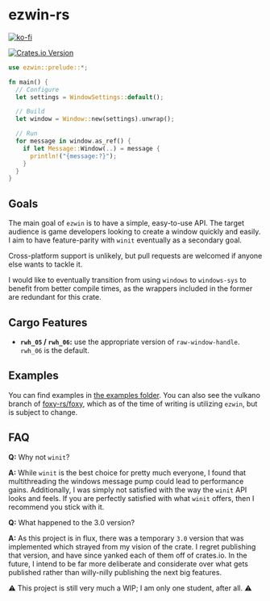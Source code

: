 # ezwin-rs

[![ko-fi](https://ko-fi.com/img/githubbutton_sm.svg)](https://ko-fi.com/R6R8PGIU6)

[![Crates.io Version](https://img.shields.io/crates/v/ezwin)](https://crates.io/crates/ezwin)

```rust
use ezwin::prelude::*;

fn main() {
  // Configure
  let settings = WindowSettings::default();

  // Build
  let window = Window::new(settings).unwrap();

  // Run
  for message in window.as_ref() {
    if let Message::Window(..) = message {
      println!("{message:?}");
    }
  }
}
```
## Goals

The main goal of `ezwin` is to have a simple, easy-to-use API. The target audience is game developers looking to create
a window quickly and easily. I aim to have feature-parity with `winit` eventually as a secondary goal.

Cross-platform support is unlikely, but pull requests are welcomed if anyone else wants to tackle it.

I would like to eventually transition from using `windows` to `windows-sys` to benefit from better compile times,
as the wrappers included in the former are redundant for this crate.

## Cargo Features

* **`rwh_05` / `rwh_06`:** use the appropriate version of `raw-window-handle`. `rwh_06` is the default.

## Examples

You can find examples in [the examples folder](examples). You can also see the vulkano branch of
[foxy-rs/foxy](https://github.com/foxy-rs/foxy/tree/vulkano), which as of the time of writing is utilizing `ezwin`, but
is subject to change.

## FAQ

**Q:** Why not `winit`?

**A:** While `winit` is the best choice for pretty much everyone, I found that multithreading the windows message pump
could lead to performance gains. Additionally, I was simply not satisfied with the way the `winit` API looks and feels.
If you are perfectly satisfied with what `winit` offers, then I recommend you stick with it.

**Q:** What happened to the 3.0 version?

**A:** As this project is in flux, there was a temporary `3.0` version that was implemented which strayed from my vision of
the crate. I regret publishing that version, and have since yanked each of them off of crates.io. In the future, I intend
to be far more deliberate and considerate over what gets published rather than willy-nilly publishing the next big features.

⚠️ This project is still very much a WIP; I am only one student, after all. ⚠️
